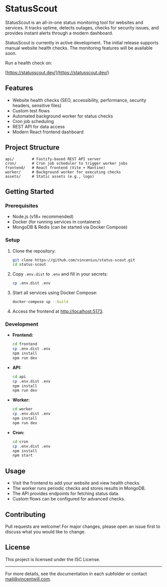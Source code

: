 # StatusScout

StatusScout is an all-in-one status monitoring tool for websites and services. It tracks uptime, detects outages, checks for security issues, and provides instant alerts through a modern dashboard.

StatusScout is currently in active development. The initial release supports manual website health checks. The monitoring features will be available soon.

Run a health check on:

[https://statusscout.dev/](https://statusscout.dev/)

## Features

- Website health checks (SEO, accessibility, performance, security headers, sensitive files)
- Custom test flows
- Automated background worker for status checks
- Cron job scheduling
- REST API for data access
- Modern React frontend dashboard

## Project Structure

```
api/        # Fastify-based REST API server
cron/       # Cron job scheduler to trigger worker jobs
frontend/   # React frontend (Vite + Mantine)
worker/     # Background worker for executing checks
assets/     # Static assets (e.g., logo)
```

## Getting Started

### Prerequisites

- Node.js (v18+ recommended)
- Docker (for running services in containers)
- MongoDB & Redis (can be started via Docker Compose)

### Setup

1. Clone the repository:
   ```sh
   git clone https://github.com/vincenius/status-scout.git
   cd status-scout
   ```

2. Copy `.env.dist` to `.env` and fill in your secrets:
   ```sh
   cp .env.dist .env
   ```

3. Start all services using Docker Compose:
   ```sh
   docker-compose up --build
   ```

4. Access the frontend at [http://localhost:5173](http://localhost:5173).

### Development

- **Frontend:**  
  ```sh
  cd frontend
  cp .env.dist .env
  npm install
  npm run dev
  ```
- **API:**  
  ```sh
  cd api
  cp .env.dist .env
  npm install
  npm run dev
  ```
- **Worker:**  
  ```sh
  cd worker
  cp .env.dist .env
  npm install
  npm run dev
  ```
- **Cron:**  
  ```sh
  cd cron
  cp .env.dist .env
  npm install
  npm start
  ```

## Usage

- Visit the frontend to add your website and view health checks.
- The worker runs periodic checks and stores results in MongoDB.
- The API provides endpoints for fetching status data.
- Custom flows can be configured for advanced checks.

## Contributing

Pull requests are welcome! For major changes, please open an issue first to discuss what you would like to change.

## License

This project is licensed under the ISC License.

---

For more details, see the documentation in each subfolder or contact [mail@vincentwill.com](mailto:mail@vincentwill.com).